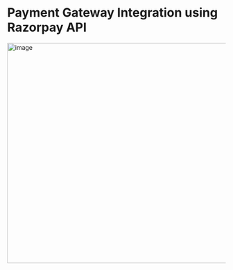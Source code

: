 # Payment Gateway Integration using Razorpay API

<img width="509" alt="image" src="https://github.com/gdawwg-290-soham/tsf-project-soham/assets/166955076/48babd36-220a-4957-af46-9764880be3cb">

